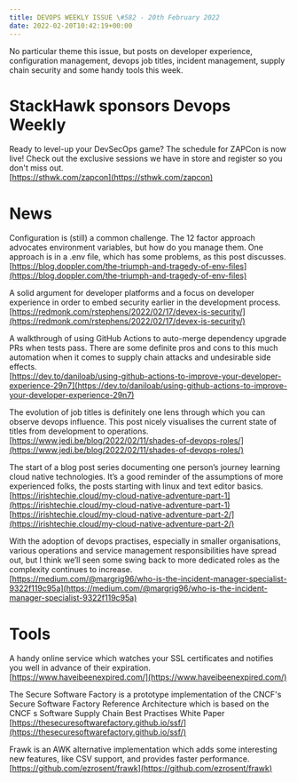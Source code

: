 ```yaml
---
title: DEVOPS WEEKLY ISSUE \#582 - 20th February 2022 
date: 2022-02-20T10:42:19+00:00
---
```


No particular theme this issue, but posts on developer experience, configuration management, devops job titles, incident management, supply chain security and some handy tools this week.


StackHawk sponsors Devops Weekly
============================

Ready to level-up your DevSecOps game? The schedule for ZAPCon is now live! Check out the exclusive sessions we have in store and register so you don't miss out.
<br>[https://sthwk.com/zapcon](https://sthwk.com/zapcon)


News
====

Configuration is (still) a common challenge. The 12 factor approach advocates environment variables, but how do you manage them. One approach is in a .env file, which has some problems, as this post discusses.
<br>[https://blog.doppler.com/the-triumph-and-tragedy-of-env-files](https://blog.doppler.com/the-triumph-and-tragedy-of-env-files)


A solid argument for developer platforms and a focus on developer experience in order to embed security earlier in the development process.
<br>[https://redmonk.com/rstephens/2022/02/17/devex-is-security/](https://redmonk.com/rstephens/2022/02/17/devex-is-security/)


A walkthrough of using GitHub Actions to auto-merge dependency upgrade PRs when tests pass. There are some definite pros and cons to this much automation when it comes to supply chain attacks and undesirable side effects.
<br>[https://dev.to/daniloab/using-github-actions-to-improve-your-developer-experience-29n7](https://dev.to/daniloab/using-github-actions-to-improve-your-developer-experience-29n7)


The evolution of job titles is definitely one lens through which you can observe devops influence. This post nicely visualises the current state of titles from development to operations.
<br>[https://www.jedi.be/blog/2022/02/11/shades-of-devops-roles/](https://www.jedi.be/blog/2022/02/11/shades-of-devops-roles/)


The start of a blog post series documenting one person’s journey learning cloud native technologies. It’s a good reminder of the assumptions of more experienced folks, the posts starting with linux and text editor basics.
<br>[https://irishtechie.cloud/my-cloud-native-adventure-part-1](https://irishtechie.cloud/my-cloud-native-adventure-part-1)
<br>[https://irishtechie.cloud/my-cloud-native-adventure-part-2/](https://irishtechie.cloud/my-cloud-native-adventure-part-2/)


With the adoption of devops practises, especially in smaller organisations, various operations and service management responsibilities have spread out, but I think we’ll seen some swing back to more dedicated roles as the complexity continues to increase.
<br>[https://medium.com/@margrig96/who-is-the-incident-manager-specialist-9322f119c95a](https://medium.com/@margrig96/who-is-the-incident-manager-specialist-9322f119c95a)


Tools
=====

A handy online service which watches your SSL certificates and notifies you well in advance of their expiration.
<br>[https://www.haveibeenexpired.com/](https://www.haveibeenexpired.com/)


The Secure Software Factory is a prototype implementation of the CNCF's Secure Software Factory Reference Architecture which is based on the CNCF s Software Supply Chain Best Practises White Paper
<br>[https://thesecuresoftwarefactory.github.io/ssf/](https://thesecuresoftwarefactory.github.io/ssf/)


Frawk is an AWK alternative implementation which adds some interesting new features, like CSV support, and provides faster performance.
<br>[https://github.com/ezrosent/frawk](https://github.com/ezrosent/frawk)





